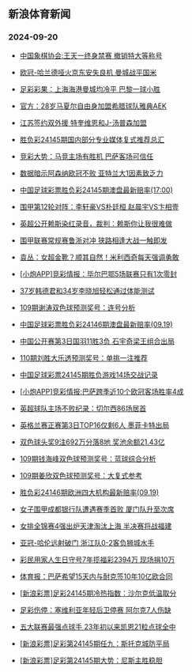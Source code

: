 ## 新浪体育新闻 
### 2024-09-20

+ [中国象棋协会:王天一终身禁赛 撤销特大等称号](https://sports.sina.com.cn/go/2024-09-19/doc-incpsatv1518747.shtml)

+ [欧冠-哈兰德哑火京东安失良机 曼城战平国米](https://sports.sina.com.cn/g/seriea/2024-09-19/doc-incprwmy8302138.shtml)

+ [足彩彩果：上海海港曼城均冷平 巴黎一球小胜](https://sports.sina.com.cn/l/2024-09-19/doc-incprwmy8287726.shtml)

+ [官方：28岁马夏尔自由身加盟希腊球队雅典AEK](https://sports.sina.com.cn/g/2024-09-19/doc-incprfqh8505172.shtml)

+ [江苏签约双外援 特奎维恩和J-汤普森加盟](https://sports.sina.com.cn/basketball/cba/2024-09-19/doc-incpqzhi1821870.shtml)

+ [胜负彩24145期国内部分专业媒体复式推荐总汇](https://sports.sina.com.cn/l/2024-09-19/doc-incprwmu7172671.shtml)

+ [竞彩大势：马竞主场有胜机 巴萨客场可信任](https://sports.sina.com.cn/l/2024-09-19/doc-incprwmx1513946.shtml)

+ [数据暗示阿森纳欧冠不败 亚特兰大1因素致乏力](https://sports.sina.com.cn/l/2024-09-19/doc-incprwmu7130221.shtml)

+ [中国足球彩票胜负彩24145期澳盘最新赔率(17:00)](https://sports.sina.com.cn/l/2024-09-19/doc-incprwmx1567606.shtml)

+ [围甲第12轮对阵：李轩豪VS朴廷桓 赵晨宇VS卞相壹](https://sports.sina.com.cn/go/2024-09-19/doc-incprwmy8335153.shtml)

+ [英超公开赖斯染红录音，裁判：赖斯你让我很难做](https://sports.sina.com.cn/g/2024-09-19/doc-incprfqe4189049.shtml)

+ [围甲联赛常规赛鲁浙对冲 狭路相逢大战一触即发](https://sports.sina.com.cn/go/2024-09-19/doc-incpsatv1460980.shtml)

+ [袁丛：女超金靴？顺其自然！米利西奇每天强调勇敢](https://sports.sina.com.cn/china/2024-09-19/doc-incpspiq3697349.shtml)

+ [[小炮APP]竞彩情报：毕尔巴鄂5场联赛只有1次零封](https://sports.sina.com.cn/l/2024-09-19/doc-incpsats7127347.shtml)

+ [37岁韩德君和34岁李晓旭轻松通过体能测试](https://sports.sina.com.cn/basketball/cba/2024-09-18/doc-incpqzhh4285450.shtml)

+ [109期谢涛双色球预测奖号：连号分析](https://sports.sina.com.cn/l/2024-09-19/doc-incpsatv1532058.shtml)

+ [中国足球彩票胜负彩24146期澳盘最新赔率(09.19)](https://sports.sina.com.cn/l/2024-09-19/doc-incpspir1444051.shtml)

+ [中国公开赛第3日国羽11胜3负 石宇奇梁王组合出局](https://sports.sina.com.cn/others/badmin/2024-09-19/doc-incptefe6699122.shtml)

+ [110期刘胜大乐透预测奖号：单挑一注推荐](https://sports.sina.com.cn/l/2024-09-19/doc-incpspin6921976.shtml)

+ [中国足球彩票24145期胜负游戏14场交战记录](https://sports.sina.com.cn/l/2024-09-19/doc-incprwmx1575425.shtml)

+ [[小炮APP]竞彩情报:巴萨跨季近10个欧冠客场胜率4成](https://sports.sina.com.cn/l/2024-09-19/doc-incpshzq6997663.shtml)

+ [英超球队主场不败纪录：切尔西86场居首](https://sports.sina.com.cn/g/2024-09-19/doc-incprfqh8496653.shtml)

+ [英格兰赛正赛第3日TOP16仅剩6人 墨菲卡特出局](https://sports.sina.com.cn/others/snooker/2024-09-19/doc-incprwmy8322785.shtml)

+ [双色球头奖9注692万分落8地 奖池余额21.43亿](https://sports.sina.com.cn/l/2024-09-19/doc-incptefe6716285.shtml)

+ [109期钱海峰双色球预测奖号：蓝球综合分析](https://sports.sina.com.cn/l/2024-09-19/doc-incpsatw8283293.shtml)

+ [109期姜欣双色球预测奖号：大复式参考](https://sports.sina.com.cn/l/2024-09-19/doc-incpsatv1533325.shtml)

+ [胜负彩24146期欧洲四大机构最新赔率(09.19)](https://sports.sina.com.cn/l/2024-09-19/doc-incpspis8194876.shtml)

+ [女子围甲成都银行队遭遇赛季首败 厦门队升至次席](https://sports.sina.com.cn/go/2024-09-19/doc-incprwmy8332669.shtml)

+ [女排全锦赛4强出炉天津淘汰上海 半决赛将战福建](https://sports.sina.com.cn/others/volleyball/2024-09-19/doc-incptefh3497978.shtml)

+ [亚冠-哈伦远射破门 浙江队0-2客负狮城水手](https://sports.sina.com.cn/china/afccl/2024-09-19/doc-incptefk7991585.shtml)

+ [彩民用家人生日守号7年揽福彩2394万 现场捐10万](https://sports.sina.com.cn/l/2024-09-20/doc-incptzky7715716.shtml)

+ [体育报：巴萨希望15天内与耐克签10年10亿欧合同](https://sports.sina.com.cn/g/laliga/2024-09-19/doc-incpstrp1344359.shtml)

+ [[新浪彩票]足彩24145期冷热指数：沙尔克低温取分](https://sports.sina.com.cn/l/2024-09-20/doc-incptzkx0974469.shtml)

+ [足彩伤停：塞维利亚年轻后卫停赛 阿尔克7人伤缺](https://sports.sina.com.cn/l/2024-09-19/doc-incpspiq3747495.shtml)

+ [五大联赛最强点球手 23年初以来凯恩21粒点球全中](https://sports.sina.com.cn/global/germany/2024-09-19/doc-incpstrk6880248.shtml)

+ [[新浪彩票]足彩第24145期任九：斯托克城防平局](https://sports.sina.com.cn/l/2024-09-20/doc-incpufsu3013142.shtml)

+ [[新浪彩票]足彩第24145期大势：尼斯主胜稳胆](https://sports.sina.com.cn/l/2024-09-20/doc-incpufss6235089.shtml)


